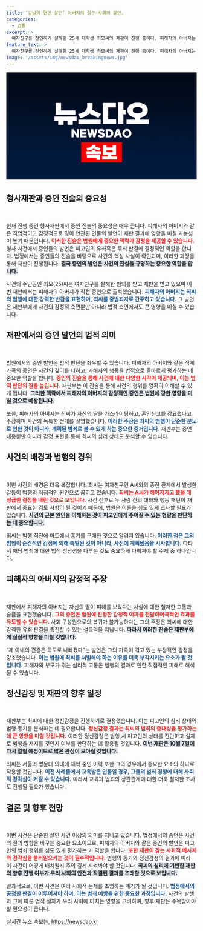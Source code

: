 ```yaml
---
title: ‘강남역 연인 살인’ 아버지의 절규 사회의 불안.
categories:
  - 법률
excerpt: >
  여자친구를 잔인하게 살해한 25세 대학생 최모씨의 재판이 진행 중이다. 피해자의 아버지는 “사회로 돌아와서는 안 되는 중범죄자”라며 절규했고, 사건의 내막은 충격적이다. 과연 최씨의 운명은?
feature_text: >
  여자친구를 잔인하게 살해한 25세 대학생 최모씨의 재판이 진행 중이다. 피해자의 아버지는 “사회로 돌아와서는 안 되는 중범죄자”라며 절규했고, 사건의 내막은 충격적이다. 과연 최씨의 운명은?
image: '/assets/img/newsdao_breakingnews.jpg'
---
```


<p><img src="/assets/img/newsdao_breakingnews.jpg" alt="koreaapp 속보" /></p>

<h2 data-ke-size="size26">형사재판과 증인 진술의 중요성</h2>

<p data-ke-size="size16">&nbsp;</p>

<p>현재 진행 중인 형사재판에서 증인 진술의 중요성은 매우 큽니다. 피해자의 아버지와 같은 직업적이고 감정적으로 깊이 연관된 인물의 발언이 재판 결과에 영향을 미칠 가능성이 높기 때문입니다. <b><span style="color: #ee2323;">이러한 진술은 법원에게 중요한 맥락과 감정을 제공할 수 있습니다.</span></b> 형사 사건에서 증인들의 발언은 피고인의 유죄혹은 무죄 판결에 결정적인 역할을 합니다. 법정에서는 증인들의 진술을 바탕으로 사건의 핵심 사실이 확인되며, 이러한 과정을 통해 재판이 진행됩니다. <b><span style="background-color: #21538527;">결국 증인의 발언은 사건의 진실을 규명하는 중요한 역할을 합니다.</span></b></p>

<p>사건의 주인공인 최모(25)씨는 여자친구를 살해한 혐의를 받고 재판을 받고 있으며 이번 재판에서는 피해자의 아버지가 직접 증인으로 출석했습니다. <b><span style="color: #1a5490;">피해자의 아버지는 최씨의 범행에 대한 강력한 반감을 표현하며, 최씨를 중범죄자로 간주하고 있습니다.</span></b> 그 발언은 재판부에게 사건의 감정적 측면뿐만 아니라 법적 측면에서도 큰 영향을 미칠 수 있습니다.</p>

<h2 data-ke-size="size26">재판에서의 증인 발언의 법적 의미</h2>

<p data-ke-size="size16">&nbsp;</p>

<p>법원에서의 증인 발언은 법적 판단을 좌우할 수 있습니다. 피해자의 아버지와 같은 직계 가족의 증언은 사건의 깊이를 더하고, 가해자의 행동을 법적으로 올바르게 평가하는 데 중요한 역할을 합니다. <b><span style="color: #ee2323;">증인의 진술을 통해 사건에 대한 다양한 시각이 제공되며, 이는 법적 판단의 질을 높입니다.</span></b> 재판부는 이 진술을 통해 사건의 경위를 명확히 이해할 수 있게 됩니다. <b><span style="background-color: #21538527;">그러한 맥락에서 피해자의 아버지의 감정적인 증언은 법원에 강한 영향을 미칠 것으로 예상됩니다.</span></b></p>

<p>또한, 피해자의 아버지는 최씨가 자신의 딸을 가스라이팅하고, 혼인신고를 강요했다고 주장하며 사건의 독특한 전개를 설명했습니다. <b><span style="color: #1a5490;">이러한 주장은 최씨의 범행이 단순한 분노로 인한 것이 아니라, 계획된 범죄로 볼 수 있게 하는 중요한 증거입니다.</span></b> 재판부는 증언 내용뿐만 아니라 감정 표현을 통해 최씨의 심리 상태도 분석할 수 있습니다.</p>

<h2 data-ke-size="size26">사건의 배경과 범행의 경위</h2>

<p data-ke-size="size16">&nbsp;</p>

<p>이번 사건의 배경은 더욱 복잡합니다. 최씨는 여자친구인 A씨와의 종전 관계에서 발생한 갈등이 범행의 직접적인 원인으로 꼽히고 있습니다. <b><span style="color: #ee2323;">최씨는 A씨가 헤어지자고 했을 때 성급한 결정을 내린 것으로 보입니다.</span></b> 사건 전후로 두 사람 간의 대화와 행동 패턴이 재판에서 중요한 검토 사항이 될 것이기 때문에, 법원은 이들을 심도 있게 조사할 필요가 있습니다. <b><span style="background-color: #21538527;">사건의 근본 원인을 이해하는 것이 피고인에게 주어질 수 있는 형량을 판단하는 데 중요합니다.</span></b></p>

<p>최씨는 범행 직전에 마트에서 흉기를 구매한 것으로 알려져 있습니다. <b><span style="color: #1a5490;">이러한 점은 그의 범행이 순간적인 감정에 의해 촉발된 것이 아니라, 사전에 계획됐음을 시사합니다.</span></b> 따라서 해당 범죄에 대한 법적 정당성을 다루는 것도 중요하게 다뤄져야 할 주제 중 하나입니다.</p>

<h2 data-ke-size="size26">피해자의 아버지의 감정적 주장</h2>

<p data-ke-size="size16">&nbsp;</p>

<p>재판에서 피해자의 아버지는 자신의 딸이 피해를 보았다는 사실에 대한 철저한 고통과 슬픔을 표현했습니다. <b><span style="color: #ee2323;">그의 증언은 법원에 진정한 감정적 여파를 전달하며극적인 효과를 유도할 수 있습니다.</span></b> 사회 구성원으로의 복귀가 불가능하다는 그의 주장은 최씨에 대한 강력한 유죄 판결을 촉진할 수 있는 설득력을 지닙니다. <b><span style="background-color: #21538527;">따라서 이러한 진술은 재판부에게 실질적 영향을 미칠 것입니다.</span></b></p>

<p>“제 아내의 건강은 극도로 나빠졌다”는 발언은 그의 가족이 겪고 있는 부정적인 감정을 강조했습니다. <b><span style="color: #1a5490;">이는 법원에 최씨를 처벌해야 하는 이유를 더욱 부각시키는 요소가 될 것입니다.</span></b> 피해자의 부모가 겪는 심리적 고통은 범행의 결과로 인한 직접적인 피해로 해석될 수 있습니다.</p>

<h2 data-ke-size="size26">정신감정 및 재판의 향후 일정</h2>

<p data-ke-size="size16">&nbsp;</p>

<p>재판부는 최씨에 대한 정신감정을 진행하기로 결정했습니다. 이는 피고인의 심리 상태와 범행 동기를 분석하는 데 필요합니다. <b><span style="color: #ee2323;">정신감정 결과는 최씨의 범죄의 중대성을 평가하는 데 큰 영향을 미칠 것입니다.</span></b> 이러한 정신감정은 범행 시 피고인의 상태를 진단하고 실제로 범행을 저지를 것인지 여부를 판단하는 데 활용될 것입니다. <b><span style="background-color: #21538527;">이번 재판은 10월 7일에 다시 열릴 예정이므로 많은 관심이 모아질 것입니다.</span></b></p>

<p>최씨는 서울의 명문대 의대에 재학 중인 이력 또한 그의 경우에서 중요한 요소의 하나로 작용할 것입니다. <b><span style="color: #1a5490;">이전 사례들에서 교육받은 인물일 경우, 그들의 범죄 경향에 대해 사회적 경각심이 커질 수 있습니다.</span></b> 따라서 교육과 범죄의 상관관계에 대한 더욱 철저한 조사도 진행될 필요가 있습니다.</p>

<h2 data-ke-size="size26">결론 및 향후 전망</h2>

<p data-ke-size="size16">&nbsp;</p>

<p>이번 사건은 단순한 살인 사건 이상의 의미를 지니고 있습니다. 법정에서의 증언은 사건의 질과 방향을 바꾸는 중요한 요소이므로, 피해자의 아버지와 같은 증인의 발언은 피고인의 범죄 행위를 심도 있게 평가하는 키 역할을 합니다. <b><span style="color: #ee2323;">또한 재판이 갖는 사회적 메시지와 경각심을 불러일으키는 것이 필수적입니다.</span></b> 범행의 동기와 정신감정의 결과에 따라 이 사건이 어떻게 배치될지 주의 깊게 지켜봐야 할 것입니다. <b><span style="background-color: #21538527;">최씨의 심리에 기반한 재판의 향후 진행 여부가 우리 사회의 안전과 직결된 결과를 초래할 것으로 보입니다.</span></b> </p>

<p>결과적으로, 이번 사건은 여러 사회적 문제를 조명하는 계기가 될 것입니다. <b><span style="color: #1a5490;">법정에서의 공정한 판결이 이루어져야 하며, 이는 범죄 예방을 위한 중요한 과정입니다.</span></b> 사건의 발생과 그에 따른 법적 절차가 우리 사회에 미치는 영향을 고려하여, 향후 재판은 주목받아야 할 필요성이 큽니다.</p>
실시간 뉴스 속보는, <a href="https://newsdao.kr" rel="dofollow">https://newsdao.kr</a>


